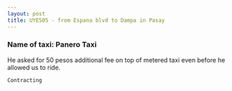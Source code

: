 ```yaml
---
layout: post
title: UYE505 - from Espana blvd to Dampa in Pasay
---
```


### Name of taxi: Panero Taxi

He asked for 50 pesos additional fee on top of metered taxi even before he allowed us to ride.

```Contracting```
